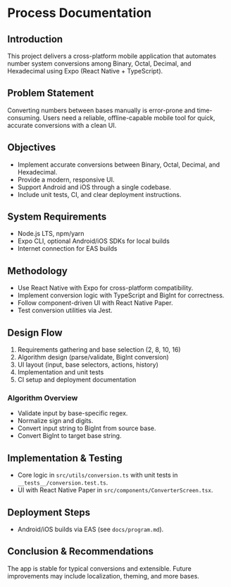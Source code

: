 # Process Documentation

## Introduction
This project delivers a cross-platform mobile application that automates number system conversions among Binary, Octal, Decimal, and Hexadecimal using Expo (React Native + TypeScript).

## Problem Statement
Converting numbers between bases manually is error-prone and time-consuming. Users need a reliable, offline-capable mobile tool for quick, accurate conversions with a clean UI.

## Objectives
- Implement accurate conversions between Binary, Octal, Decimal, and Hexadecimal.
- Provide a modern, responsive UI.
- Support Android and iOS through a single codebase.
- Include unit tests, CI, and clear deployment instructions.

## System Requirements
- Node.js LTS, npm/yarn
- Expo CLI, optional Android/iOS SDKs for local builds
- Internet connection for EAS builds

## Methodology
- Use React Native with Expo for cross-platform compatibility.
- Implement conversion logic with TypeScript and BigInt for correctness.
- Follow component-driven UI with React Native Paper.
- Test conversion utilities via Jest.

## Design Flow
1. Requirements gathering and base selection (2, 8, 10, 16)
2. Algorithm design (parse/validate, BigInt conversion)
3. UI layout (input, base selectors, actions, history)
4. Implementation and unit tests
5. CI setup and deployment documentation

### Algorithm Overview
- Validate input by base-specific regex.
- Normalize sign and digits.
- Convert input string to BigInt from source base.
- Convert BigInt to target base string.

## Implementation & Testing
- Core logic in `src/utils/conversion.ts` with unit tests in `__tests__/conversion.test.ts`.
- UI with React Native Paper in `src/components/ConverterScreen.tsx`.

## Deployment Steps
- Android/iOS builds via EAS (see `docs/program.md`).

## Conclusion & Recommendations
The app is stable for typical conversions and extensible. Future improvements may include localization, theming, and more bases.
